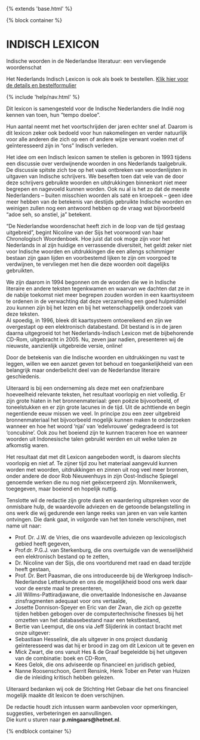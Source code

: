 {% extends 'base.html' %}

{% block container %}

<div class="hero-unit">
<h1>INDISCH LEXICON</h1>

<p>Indische woorden in de Nederlandse literatuur: een vervliegende woordenschat</p>
        <div class="offset7 span5">
            Het Nederlands Indisch Lexicon is ook als boek te bestellen.
            <a class="btn btn-warning" href="http://www.hesdegraaf.com/Book/Detail/indisch-lexicon-indische-woorden-in-de-nederlandse-literatuur">Klik hier voor de details en bestelformulier</a>
        </div>
</div>

{% include 'help/nav.html' %}

 
Dit lexicon is samengesteld voor de Indische Nederlanders die Indië nog kennen van toen, hun “tempo doeloe”. 

Hun aantal neemt met het voortschrijden der jaren echter snel af. Daarom is dit lexicon zeker ook bedoeld voor hun nakomelingen en verder natuurlijk voor alle anderen die zich op een of andere wijze verwant voelen met of geïnteresseerd zijn in “ons” Indisch verleden.
 
Het idee om een Indisch lexicon samen te stellen is geboren in 1993 tijdens een discussie over verdwijnende woorden in ons Nederlands taalgebruik. De discussie spitste zich toe op het vaak ontbreken van woordenlijsten in uitgaven van Indische schrijvers. We beseften toen dat vele van de door deze schrijvers gebruikte woorden en uitdrukkingen binnenkort niet meer begrepen en nagevoeld kunnen worden. Ook nu al is het zo dat de meeste Nederlanders – buiten misschien woorden als saté en kroepoek – geen idee meer hebben van de betekenis van destijds gebruikte Indische woorden en weinigen zullen nog een antwoord hebben op de vraag wat bijvoorbeeld “adoe seh, so anstiel, ja” betekent.
 
“De Nederlandse woordenschat heeft zich in de loop van de tijd gestaag uitgebreid”, begint Nicoline van der Sijs het voorwoord van haar Chronologisch Woordenboek. Hoe juist dat ook moge zijn voor het Nederlands in al zijn huidige en verrassende diversiteit, het geldt zeker niet voor Indische woorden en uitdrukkingen die een allengs schimmiger bestaan zijn gaan lijden en voorbestemd lijken te zijn om voorgoed te verdwijnen, te vervliegen met hen die deze woorden ooit dagelijks gebruikten.
 
We zijn daarom in 1994 begonnen om de woorden die we in Indische literaire en andere teksten tegenkwamen en waarvan we dachten dat ze in de nabije toekomst niet meer begrepen zouden worden in een kaartsysteem te ordenen in de verwachting dat deze verzameling een goed hulpmiddel zou kunnen zijn bij het lezen en bij het wetenschappelijk onderzoek van deze teksten.  
Al spoedig, in 1996, bleek dit kaartsysteem ontoereikend en zijn we overgestapt op een elektronisch databestand. Dit bestand is in de jaren daarna uitgegroeid tot het Nederlands-Indisch Lexicon met de bijbehorende CD-Rom, uitgebracht in 2005. Nu, zeven jaar nadien, presenteren wij de nieuwste, aanzienlijk uitgebreide versie, online!
 
Door de betekenis van die Indische woorden en uitdrukkingen nu vast te leggen, willen we een aanzet geven tot behoud en toegankelijkheid van een belangrijk maar onderbelicht deel van de Nederlandse literaire geschiedenis.

Uiteraard is bij een onderneming als deze met een onafzienbare hoeveelheid relevante teksten, het resultaat voorlopig en niet volledig. Er zijn grote hiaten in het bronnenmateriaal: geen poëzie bijvoorbeeld, of toneelstukken en er zijn grote lacunes in de tijd. Uit de achttiende en begin negentiende eeuw missen we veel. In principe zou een zeer uitgebreid bronnenmateriaal het bijvoorbeeld mogelijk kunnen maken te onderzoeken wanneer en hoe het woord ‘njai’ van ‘edelvrouwe’ gedegradeerd is tot ‘concubine’. Ook zou het boeiend zijn te kunnen traceren hoe en wanneer woorden uit Indonesische talen gebruikt werden en uit welke talen ze afkomstig waren.

Het resultaat dat met dit Lexicon aangeboden wordt, is daarom slechts voorlopig en niet af. Te zijner tijd zou het materiaal aangevuld kunnen worden met woorden, uitdrukkingen en zinnen uit nog veel meer bronnen, onder andere de door Rob Nieuwenhuys in zijn Oost-Indische Spiegel genoemde werken die nu nog niet geëxcerpeerd zijn. Monnikenwerk, toegegeven, maar boeiend en hopelijk nuttig.
 
Tenslotte wil de redactie zijn grote dank en waardering uitspreken voor de onmisbare hulp, de waardevolle adviezen en de getoonde belangstelling in ons werk die wij gedurende een lange reeks van jaren en van vele kanten ontvingen. Die dank gaat, in volgorde van het ten tonele verschijnen, met name uit naar:
 
* Prof. Dr. J.W. de Vries, die ons waardevolle adviezen op lexicologisch gebied heeft gegeven,
* Prof.dr. P.G.J. van Sterkenburg, die ons overtuigde van de wenselijkheid een elektronisch bestand op te zetten,
* Dr. Nicoline van der Sijs, die ons voortdurend met raad en daad terzijde heeft gestaan,
* Prof. Dr. Bert Paasman, die ons introduceerde bij de Werkgroep Indisch-Nederlandse Letterkunde en ons de mogelijkheid bood ons werk daar voor de eerste maal te presenteren,
* Jill Willms-Pattiradjawane, die onvertaalde Indonesische en Javaanse zinsfragmenten adequaat voor ons vertaalde,
* Josette Donnison-Speyer en Eric van der Zwan, die zich op gezette tijden hebben gebogen over de computertechnische finesses bij het omzetten van het databasebestand naar een tekstbestand,
* Bertie van Leemput, die ons via Jeff Slijderink in contact bracht met onze uitgever:
* Sebastiaan Hesselink, die als uitgever in ons project dusdanig geïnteresseerd was dat hij er brood in zag om dit Lexicon uit te geven en
* Mick Zwart, die ons vanuit Hes & de Graaf begeleidde bij het uitgeven van de combinatie: boek en CD-Rom,
* Kees Gelok, die ons adviseerde op financieel en juridisch gebied,
* Nanne Roosenschoon, Gerrit Rensink, Henk Tober en Peter van Huizen die de inleiding kritisch hebben gelezen.
 
Uiteraard bedanken wij ook de Stichting Het Gebaar die het ons financieel mogelijk maakte dit lexicon te doen verschijnen.

<p class="span4 well pull-right">De redactie houdt zich intussen warm aanbevolen voor opmerkingen, suggesties, verbeteringen en aanvullingen.
<br/>
Die kunt u sturen naar <strong>p.mingaars@hetnet.nl</strong>.</p>

{% endblock container %}